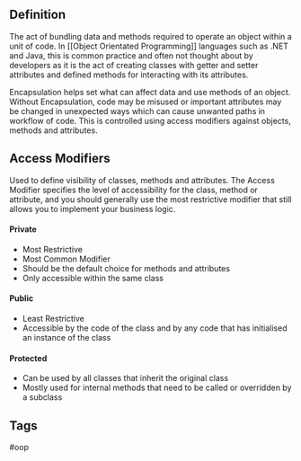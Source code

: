 ## Definition
The act of bundling data and methods required to operate an object within a unit of code. In [[Object Orientated Programming]] languages such as .NET and Java, this is common practice and often not thought about by developers as it is the act of creating classes with getter and setter attributes and defined methods for interacting with its attributes.

Encapsulation helps set what can affect data and use methods of an object. Without Encapsulation, code may be misused or important attributes may be changed in unexpected ways which can cause unwanted paths in workflow of code. This is controlled using access modifiers against objects, methods and attributes.

## Access Modifiers
Used to define visibility of classes, methods and attributes. The Access Modifier specifies the level of accessibility for the class, method or attribute, and you should generally use the most restrictive modifier that still allows you to implement your business logic.
#### Private
- Most Restrictive
- Most Common Modifier
- Should be the default choice for methods and attributes
- Only accessible within the same class
#### Public
- Least Restrictive
- Accessible by the code of the class and by any code that has initialised an instance of the class
#### Protected
- Can be used by all classes that inherit the original class
- Mostly used for internal methods that need to be called or overridden by a subclass

## Tags
#oop
